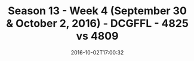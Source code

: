 ---
title: Season 13 - Week 4 (September 30 & October 2, 2016) - DCGFFL - 4825 vs 4809
teams_score:
- team: 4825
  score:
- team: 4809
  score: 20
mvp: M. Davis (Purple); J. Clevenger (Baby Blue)
game-ball: C. Hobbs (Purple); C. Ralphs (Purple)
season: 13
week: 4
date: '2016-10-02T17:00:32'
pageid: season-13-week-4-september-30-october-2-2016-4825-vs-4809
---